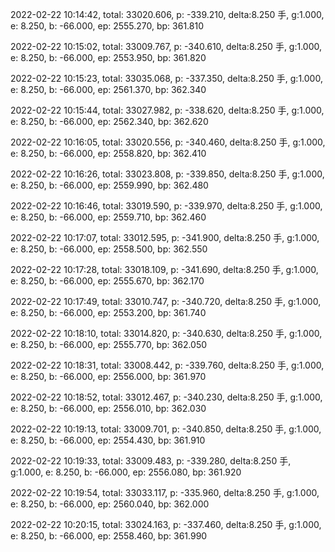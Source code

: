 2022-02-22 10:14:42, total: 33020.606, p: -339.210, delta:8.250 手, g:1.000, e: 8.250, b: -66.000, ep: 2555.270, bp: 361.810

2022-02-22 10:15:02, total: 33009.767, p: -340.610, delta:8.250 手, g:1.000, e: 8.250, b: -66.000, ep: 2553.950, bp: 361.820

2022-02-22 10:15:23, total: 33035.068, p: -337.350, delta:8.250 手, g:1.000, e: 8.250, b: -66.000, ep: 2561.370, bp: 362.340

2022-02-22 10:15:44, total: 33027.982, p: -338.620, delta:8.250 手, g:1.000, e: 8.250, b: -66.000, ep: 2562.340, bp: 362.620

2022-02-22 10:16:05, total: 33020.556, p: -340.460, delta:8.250 手, g:1.000, e: 8.250, b: -66.000, ep: 2558.820, bp: 362.410

2022-02-22 10:16:26, total: 33023.808, p: -339.850, delta:8.250 手, g:1.000, e: 8.250, b: -66.000, ep: 2559.990, bp: 362.480

2022-02-22 10:16:46, total: 33019.590, p: -339.970, delta:8.250 手, g:1.000, e: 8.250, b: -66.000, ep: 2559.710, bp: 362.460

2022-02-22 10:17:07, total: 33012.595, p: -341.900, delta:8.250 手, g:1.000, e: 8.250, b: -66.000, ep: 2558.500, bp: 362.550

2022-02-22 10:17:28, total: 33018.109, p: -341.690, delta:8.250 手, g:1.000, e: 8.250, b: -66.000, ep: 2555.670, bp: 362.170

2022-02-22 10:17:49, total: 33010.747, p: -340.720, delta:8.250 手, g:1.000, e: 8.250, b: -66.000, ep: 2553.200, bp: 361.740

2022-02-22 10:18:10, total: 33014.820, p: -340.630, delta:8.250 手, g:1.000, e: 8.250, b: -66.000, ep: 2555.770, bp: 362.050

2022-02-22 10:18:31, total: 33008.442, p: -339.760, delta:8.250 手, g:1.000, e: 8.250, b: -66.000, ep: 2556.000, bp: 361.970

2022-02-22 10:18:52, total: 33012.467, p: -340.230, delta:8.250 手, g:1.000, e: 8.250, b: -66.000, ep: 2556.010, bp: 362.030

2022-02-22 10:19:13, total: 33009.701, p: -340.850, delta:8.250 手, g:1.000, e: 8.250, b: -66.000, ep: 2554.430, bp: 361.910

2022-02-22 10:19:33, total: 33009.483, p: -339.280, delta:8.250 手, g:1.000, e: 8.250, b: -66.000, ep: 2556.080, bp: 361.920

2022-02-22 10:19:54, total: 33033.117, p: -335.960, delta:8.250 手, g:1.000, e: 8.250, b: -66.000, ep: 2560.040, bp: 362.000

2022-02-22 10:20:15, total: 33024.163, p: -337.460, delta:8.250 手, g:1.000, e: 8.250, b: -66.000, ep: 2558.460, bp: 361.990